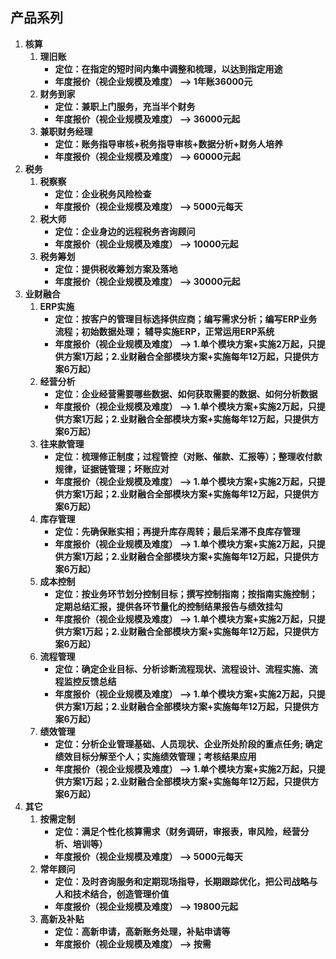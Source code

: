 
## **产品系列** ##

 1. **核算**
     1. **理旧账**   
        - **定位：在指定的短时间内集中调整和梳理，以达到指定用途**
        - **年度报价（视企业规模及难度） -->  1年账36000元**
     2. **财务到家**   
        - **定位：兼职上门服务，充当半个财务**
        - **年度报价（视企业规模及难度） -->  36000元起**
     3. **兼职财务经理**   
        - **定位：账务指导审核+税务指导审核+数据分析+财务人培养**
        - **年度报价（视企业规模及难度） -->  60000元起**
 2. **税务**
     1. **税察察**   
        - **定位：企业税务风险检查**
        - **年度报价（视企业规模及难度） -->  5000元每天**
     2. **税大师**   
        - **定位：企业身边的远程税务咨询顾问**
        - **年度报价（视企业规模及难度） -->  10000元起**
     3. **税务筹划**   
        - **定位：提供税收筹划方案及落地**
        - **年度报价（视企业规模及难度） -->  30000元起**
 3. **业财融合**
     1. **ERP实施**   
        - **定位：按客户的管理目标选择供应商；编写需求分析；编写ERP业务流程；初始数据处理； 辅导实施ERP，正常运用ERP系统**
        - **年度报价（视企业规模及难度） -->  1.单个模块方案+实施2万起，只提供方案1万起；2.业财融合全部模块方案+实施每年12万起，只提供方案6万起）**
     2. **经营分析**   
        - **定位：企业经营需要哪些数据、如何获取需要的数据、如何分析数据**
        - **年度报价（视企业规模及难度） -->  1.单个模块方案+实施2万起，只提供方案1万起；2.业财融合全部模块方案+实施每年12万起，只提供方案6万起）**
     3. **往来款管理**   
        - **定位：梳理修正制度；过程管控（对账、催款、汇报等）；整理收付款规律，证据链管理；坏账应对**
        - **年度报价（视企业规模及难度） -->  1.单个模块方案+实施2万起，只提供方案1万起；2.业财融合全部模块方案+实施每年12万起，只提供方案6万起）**
     4. **库存管理**   
        - **定位：先确保账实相；再提升库存周转；最后呆滞不良库存管理**
        - **年度报价（视企业规模及难度） -->  1.单个模块方案+实施2万起，只提供方案1万起；2.业财融合全部模块方案+实施每年12万起，只提供方案6万起）**
     5. **成本控制**   
        - **定位：按业务环节划分控制目标；撰写控制指南；按指南实施控制；定期总结汇报，提供各环节量化的控制结果报告与绩效挂勾**
        - **年度报价（视企业规模及难度） -->  1.单个模块方案+实施2万起，只提供方案1万起；2.业财融合全部模块方案+实施每年12万起，只提供方案6万起）**
     6. **流程管理**   
        - **定位：确定企业目标、分析诊断流程现状、流程设计、流程实施、流程监控反馈总结**
        - **年度报价（视企业规模及难度） -->  1.单个模块方案+实施2万起，只提供方案1万起；2.业财融合全部模块方案+实施每年12万起，只提供方案6万起）**
     7. **绩效管理**   
        - **定位：分析企业管理基础、人员现状、企业所处阶段的重点任务; 确定绩效目标分解至个人；实施绩效管理；考核结果应用**
        - **年度报价（视企业规模及难度） -->  1.单个模块方案+实施2万起，只提供方案1万起；2.业财融合全部模块方案+实施每年12万起，只提供方案6万起）**
 4. **其它**
     1. **按需定制**   
        - **定位：满足个性化核算需求（财务调研，审报表，审风险，经营分析、培训等）**
        - **年度报价（视企业规模及难度） -->  5000元每天**
     2. **常年顾问**   
        - **定位：及时咨询服务和定期现场指导，长期跟踪优化，把公司战略与人和技术结合，创造管理价值**
        - **年度报价（视企业规模及难度） -->  19800元起**
     3. **高新及补贴**   
        - **定位：高新申请，高新账务处理，补贴申请等**
        - **年度报价（视企业规模及难度） -->  按需**

